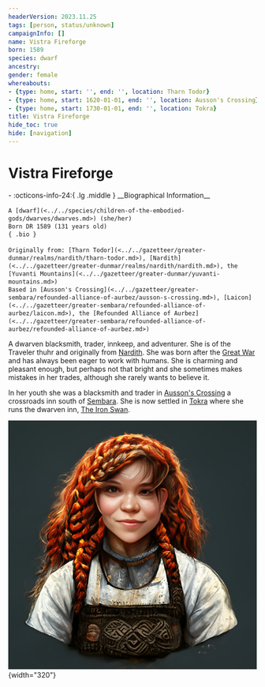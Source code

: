 ```yaml
---
headerVersion: 2023.11.25
tags: [person, status/unknown]
campaignInfo: []
name: Vistra Fireforge
born: 1589
species: dwarf
ancestry:
gender: female
whereabouts:
- {type: home, start: '', end: '', location: Tharn Todor}
- {type: home, start: 1620-01-01, end: '', location: Ausson's Crossing}
- {type: home, start: 1730-01-01, end: '', location: Tokra}
title: Vistra Fireforge
hide_toc: true
hide: [navigation]
---
```

# Vistra Fireforge
<div class="grid cards ext-narrow-margin ext-one-column" markdown>
- :octicons-info-24:{ .lg .middle } __Biographical Information__

    A [dwarf](<../../species/children-of-the-embodied-gods/dwarves/dwarves.md>) (she/her)  
    Born DR 1589 (131 years old)  
    { .bio }

    Originally from: [Tharn Todor](<../../gazetteer/greater-dunmar/realms/nardith/tharn-todor.md>), [Nardith](<../../gazetteer/greater-dunmar/realms/nardith/nardith.md>), the [Yuvanti Mountains](<../../gazetteer/greater-dunmar/yuvanti-mountains.md>)
    Based in [Ausson's Crossing](<../../gazetteer/greater-sembara/refounded-alliance-of-aurbez/ausson-s-crossing.md>), [Laicon](<../../gazetteer/greater-sembara/refounded-alliance-of-aurbez/laicon.md>), the [Refounded Alliance of Aurbez](<../../gazetteer/greater-sembara/refounded-alliance-of-aurbez/refounded-alliance-of-aurbez.md>)
</div>


A dwarven blacksmith, trader, innkeep, and adventurer. She is of the Traveler thuhr and originally from [Nardith](<../../gazetteer/greater-dunmar/realms/nardith/nardith.md>). She was born after the [Great War](<../../events/1500s/great-war.md>) and has always been eager to work with humans. She is charming and pleasant enough, but perhaps not that bright and she sometimes makes mistakes in her trades, although she rarely wants to believe it.

In her youth she was a blacksmith and trader in [Ausson's Crossing](<../../gazetteer/greater-sembara/refounded-alliance-of-aurbez/ausson-s-crossing.md>) a crossroads inn south of [Sembara](<../../gazetteer/greater-sembara/sembara/sembara.md>). She is now settled in [Tokra](<../../gazetteer/greater-dunmar/realms/dunmar/central-dunmar/tokra/tokra.md>) where she runs the dwarven inn, [The Iron Swan](<../../gazetteer/greater-dunmar/realms/dunmar/central-dunmar/tokra/the-iron-swan.md>).

![Vistra Fireforge](../../assets/vistra-fireforge.png){width="320"}








